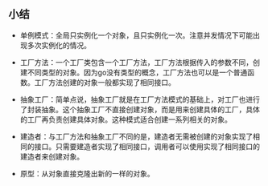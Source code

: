 ## 小结

- 单例模式：全局只实例化一个对象，且只实例化一次。注意并发情况下可能出现多次实例化的情况。

- 工厂方法：一个工厂类包含一个工厂方法，工厂方法根据传入的参数不同，创建不同类型的对象。因为go没有类型的概念，工厂方法也可以是一个普通函数。工厂方法创建的对象一般都实现了相同接口。

- 抽象工厂：简单点说，抽象工厂就是在工厂方法模式的基础上，对工厂也进行了封装抽象。这个抽象工厂不直接创建对象，而是用来创建具体的工厂，具体的工厂再负责创建具体对象。这种模式适合创建一系列相关的对象。

- 建造者：与工厂方法和抽象工厂不同的是，建造者无需被创建的对象实现了相同的接口。只需要建造者实现了相同接口，调用者可以使用实现了相同接口的建造者来创建对象。

- 原型：从对象直接克隆出新的一样的对象。


